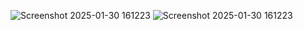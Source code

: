 ![Screenshot 2025-01-30 161223](https://github.com/user-attachments/assets/2fd4cdae-7111-4307-9ee5-d55c38f0a38b)
![Screenshot 2025-01-30 161223](https://github.com/user-attachments/assets/7769469f-e65e-47dd-967b-4b6609c8417d)

